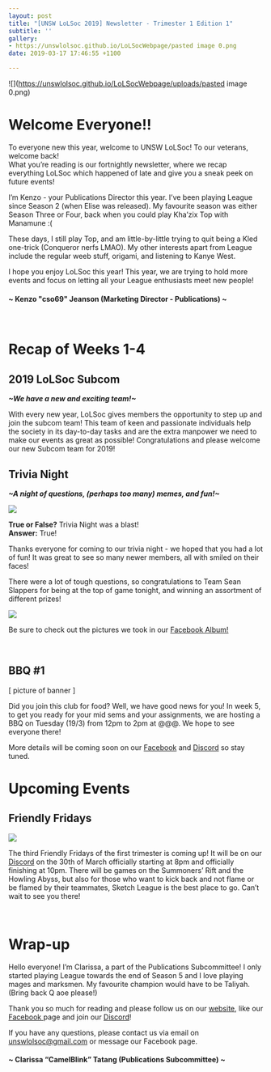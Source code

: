 ```yaml
---
layout: post
title: "[UNSW LoLSoc 2019] Newsletter - Trimester 1 Edition 1"
subtitle: ''
gallery:
- https://unswlolsoc.github.io/LoLSocWebpage/pasted image 0.png
date: 2019-03-17 17:46:55 +1100

---
```

![](https://unswlolsoc.github.io/LoLSocWebpage/uploads/pasted image 0.png)

# Welcome Everyone!!

To everyone new this year, welcome to UNSW LoLSoc! To our veterans, welcome back!  
What you’re reading is our fortnightly newsletter, where we recap everything LoLSoc which happened of late and give you a sneak peek on future events!

I’m Kenzo - your Publications Director this year. I’ve been playing League since Season 2 (when Elise was released). My favourite season was either Season Three or Four, back when you could play Kha’zix Top with Manamune :(

These days, I still play Top, and am little-by-little trying to quit being a Kled one-trick (Conqueror nerfs LMAO). My other interests apart from League include the regular weeb stuff, origami, and listening to Kanye West. 

I hope you enjoy LoLSoc this year! This year, we are trying to hold more events and focus on letting all your League enthusiasts meet new people!

#### \~ Kenzo "cso69" Jeanson (Marketing Director - Publications) \~

<br>

# Recap of Weeks 1-4

## 2019 LoLSoc Subcom

**_\~We have a new and exciting team!\~_**

With every new year, LoLSoc gives members the opportunity to step up and join the subcom team! This team of keen and passionate individuals help the society in its day-to-day tasks and are the extra manpower we need to make our events as great as possible! Congratulations and please welcome our new Subcom team for 2019!
<br>

## Trivia Night

**_\~A night of questions, (perhaps too many) memes, and fun!\~_**

![](https://unswlolsoc.github.io/LoLSocWebpage/uploads/54516737_2244687392265725_255710223816196096_o.jpg)

**True or False?** Trivia Night was a blast!  
**Answer:** True!

Thanks everyone for coming to our trivia night - we hoped that you had a lot of fun! It was great to see so many newer members, all with smiled on their faces!

There were a lot of tough questions, so congratulations to Team Sean Slappers for being at the top of game tonight, and winning an assortment of different prizes!

![](https://unswlolsoc.github.io/LoLSocWebpage/uploads/53766605_2244686238932507_5082772582801866752_o.jpg)

Be sure to check out the pictures we took in our [Facebook Album! ](https://www.facebook.com/pg/UNSWLoLSociety/photos/?tab=album&album_id=2244680982266366&__tn__=-UC-R "Trivia Night Album")

<br>

## BBQ #1

\[ picture of banner \]

Did you join this club for food? Well, we have good news for you! In week 5, to get you ready for your mid sems and your assignments, we are hosting a BBQ on Tuesday (19/3) from 12pm to 2pm at @@@. We hope to see everyone there!

More details will be coming soon on our [Facebook](https://www.facebook.com/UNSWLoLSociety/) and [Discord](http://discord.gg/unswlolsoc) so stay tuned.
<br>

# Upcoming Events

## Friendly Fridays

![](https://unswlolsoc.github.io/LoLSocWebpage/uploads/fb20c49c-18f9-4f1c-bee1-729891b90884.jpg)

The third Friendly Fridays of the first trimester is coming up! It will be on our [Discord](http://discord.gg/unswlolsoc) on the 30th of March officially starting at 8pm and officially finishing at 10pm. There will be games on the Summoners’ Rift and the Howling Abyss, but also for those who want to kick back and not flame or be flamed by their teammates, Sketch League is the best place to go. Can’t wait to see you there! 

<br> 

# Wrap-up

Hello everyone! I’m Clarissa, a part of the Publications Subcommittee! I only started playing League towards the end of Season 5 and I love playing mages and marksmen. My favourite champion would have to be Taliyah. (Bring back Q aoe please!)

Thank you so much for reading and please follow us on our [website](https://unswlolsoc.com/), like our [Facebook ](https://www.facebook.com/UNSWLoLSociety/)page and join our [Discord](http://discord.gg/unswlolsoc)!

If you have any questions, please contact us via email on [unswlolsoc@gmail.com](mailto:unswlolsoc@gmail.com) or message our Facebook page.

#### \~ Clarissa “CamelBlink” Tatang (Publications Subcommittee) \~